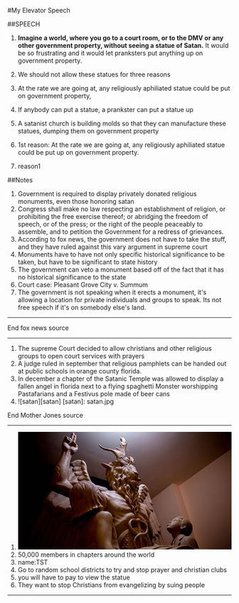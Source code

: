 #My Elevator Speech

##SPEECH

1. __Imagine a world, where you go to a court room, or to the DMV or any other government property, without seeing a statue of Satan.__ It would be so frustrating and it would let pranksters put anything up on government property. 
1. We should not allow these statues for three reasons
  1. At the rate we are going at, any religiously aphiliated statue could be put on government property, 
  1. If anybody can put a statue, a prankster can put a statue up
  1. A satanist church is building molds so that they can manufacture these statues, dumping them on government property

2. 1st reason: At the rate we are going at, any religiously aphiliated statue could be put up on government property.
2. reason1

##Notes
1. Government is required to display privately donated religious monuments, even those honoring satan
1. Congress shall make no law respecting an establishment of religion, or prohibiting the free exercise thereof; or abridging the freedom of speech, or of the press; or the right of the people peaceably to assemble, and to petition the Government for a redress of grievances. 
1. According to fox news, the government does not have to take the stuff, and they have ruled against this vary argument in supreme court
1. Monuments have to have not only specific historical significance to be taken, but have to be significant to state history
1. The government can veto a monument based off of the fact that it has no historical significance to the state
1. Court case: Pleasant Grove City v. Summum
1. The government is not speaking when it erects a monument, it's allowing a location for private individuals and groups to speak. Its not free speech if it's on somebody else's land. 

---

End fox news source

---

1. The supreme Court decided to allow christians and other religious groups to open court services with prayers
1. A judge ruled in september that religious pamphlets can be handed out at public schools in orange county florida. 
1. In december a chapter of the Satanic Temple was allowed to display a fallen angel in florida next to a flying spaghetti Monster worshipping Pastafarians and a Festivus pole made of beer cans
1. ![satan][satan]
[satan]: satan.jpg

End Mother Jones source

---

[satan2]: satan2.jpg
1. ![satan2][satan2]
1. 50,000 members in chapters around the world
1. name:TST
1. Go to random school districts to try and stop prayer and christian clubs
1. you will have to pay to view the statue
1. They want to stop Christians from evangelizing by suing people 

---

